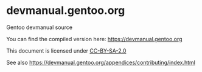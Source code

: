 devmanual.gentoo.org
====================

Gentoo devmanual source

You can find the compiled version here: https://devmanual.gentoo.org

This document is licensed under [CC-BY-SA-2.0](License)

See also https://devmanual.gentoo.org/appendices/contributing/index.html
